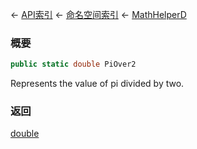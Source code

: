 ← [API索引](Api-Index) ← [命名空间索引](Namespace-Index) ← [MathHelperD](VRageMath.MathHelperD)

### 概要

```csharp
public static double PiOver2
```

Represents the value of pi divided by two.

### 返回

[double](https://docs.microsoft.com/en-us/dotnet/api/System.Double?view=netframework-4.6)

